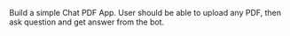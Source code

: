 Build a simple Chat PDF App. User should be able to upload any PDF, then ask question and get answer from the bot.

   



